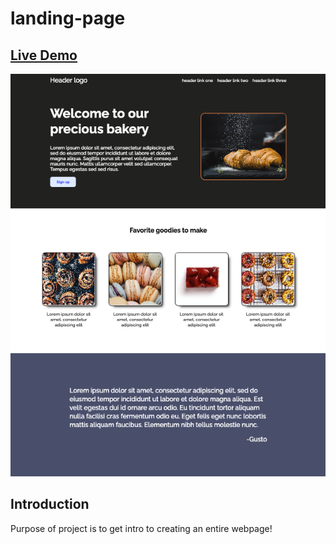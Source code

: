 # landing-page

## [Live Demo](https://salvantjeff.github.io/landing-page/)

![landing page](/img/landing-page-screen-shot.png)

## Introduction
Purpose of project is to get intro to creating an entire webpage!
